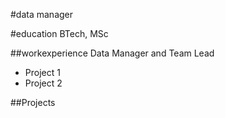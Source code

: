 #data manager

#education
BTech, MSc

##workexperience
Data Manager and Team Lead
- Project 1
- Project 2

##Projects
